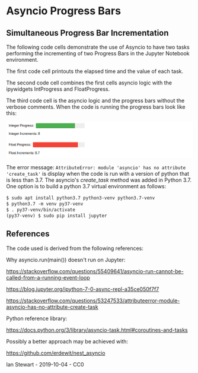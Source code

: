 # Asyncio Progress Bars

## Simultaneous Progress Bar Incrementation

The following code cells demonstrate the use of Asyncio to have two tasks performing the incrementing of two Progress Bars in the Jupyter Notebook environment.

The first code cell printouts the elapsed time and the value of each task.

The second code cell combines the first cells asyncio logic with the ipywidgets IntProgress and FloatProgress.

The third code cell is the asyncio logic and the progress bars without the verbose comments. When the code is running the progress bars look like this:

![Integer and Float Progress Bars](progress_bars.png)

The error message: `AttributeError: module 'asyncio' has no attribute 'create_task'` is display when the code is run with a version of python that is less than 3.7. The asyncio's *create_task* method was added in Python 3.7. One option is to build a python 3.7 virtual environment as follows:

```
$ sudo apt install python3.7 python3-venv python3.7-venv
$ python3.7 -m venv py37-venv
$ . py37-venv/bin/activate
(py37-venv) $ sudo pip install jupyter
```

## References

The code used is derived from the following references:

Why asyncio.run(main()) doesn't run on Jupyter:

https://stackoverflow.com/questions/55409641/asyncio-run-cannot-be-called-from-a-running-event-loop

https://blog.jupyter.org/ipython-7-0-async-repl-a35ce050f7f7

https://stackoverflow.com/questions/53247533/attributeerror-module-asyncio-has-no-attribute-create-task

Python reference library:

https://docs.python.org/3/library/asyncio-task.html#coroutines-and-tasks

Possibly a better approach may be achieved with:

https://github.com/erdewit/nest_asyncio


Ian Stewart - 2019-10-04 - CC0
